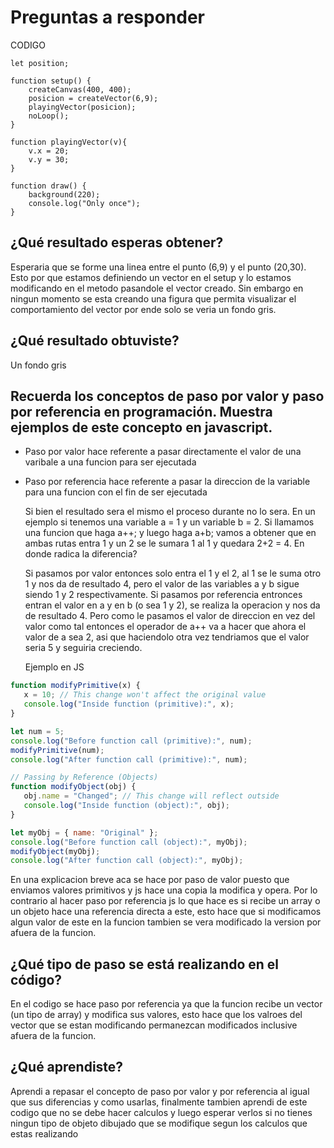 # Preguntas a responder

CODIGO

```
let position;

function setup() {
    createCanvas(400, 400);
    posicion = createVector(6,9);
    playingVector(posicion);
    noLoop();
}

function playingVector(v){
    v.x = 20;
    v.y = 30;
}

function draw() {
    background(220);
    console.log("Only once");
}
```

## ¿Qué resultado esperas obtener?

Esperaria que se forme una linea entre el punto (6,9) y el punto (20,30). Esto por que estamos definiendo un vector en el setup y lo estamos modificando en el metodo pasandole el vector creado. Sin embargo en ningun momento se esta creando una figura que permita visualizar el comportamiento del vector por ende solo se veria un fondo gris.


## ¿Qué resultado obtuviste?

Un fondo gris

## Recuerda los conceptos de paso por valor y paso por referencia en programación. Muestra ejemplos de este concepto en javascript.

- Paso por valor hace referente a pasar directamente el valor de una varibale a una funcion para ser ejecutada
- Paso por referencia hace referente a pasar la direccion de la variable para una funcion con el fin de ser ejecutada

  Si bien el resultado sera el mismo el proceso durante no lo sera. En un ejemplo si tenemos una variable a = 1 y un variable b = 2. Si llamamos una funcion que haga a++; y luego haga a+b; vamos a obtener que en ambas rutas entra 1 y un 2 se le sumara 1 al 1 y quedara 2+2 = 4. En donde radica la diferencia?

  Si pasamos por valor entonces solo entra el 1 y el 2, al 1 se le suma otro 1 y nos da de resultado 4, pero el valor de las variables a y b sigue siendo 1 y 2 respectivamente.
  Si pasamos por referencia entronces entran el valor en a y en b (o sea 1 y 2), se realiza la operacion y nos da de resultado 4. Pero como le pasamos el valor de direccion en vez del valor como tal entonces el operador de a++ va a hacer que ahora el valor de a sea 2, asi que haciendolo otra vez tendriamos que el   valor seria 5 y seguiria creciendo.

  Ejemplo en JS

 ``` js
function modifyPrimitive(x) {
    x = 10; // This change won't affect the original value
    console.log("Inside function (primitive):", x);
}

let num = 5;
console.log("Before function call (primitive):", num);
modifyPrimitive(num);
console.log("After function call (primitive):", num);

// Passing by Reference (Objects)
function modifyObject(obj) {
    obj.name = "Changed"; // This change will reflect outside
    console.log("Inside function (object):", obj);
}

let myObj = { name: "Original" };
console.log("Before function call (object):", myObj);
modifyObject(myObj);
console.log("After function call (object):", myObj);
```

En una explicacion breve aca se hace por paso de valor puesto que enviamos valores primitivos y js hace una copia la modifica y opera. Por lo contrario al hacer paso por referencia js lo que hace es si recibe un array o un objeto hace una referencia directa a este, esto hace que si modificamos algun valor de este en la funcion tambien se vera modificado la version por afuera de la funcion.

## ¿Qué tipo de paso se está realizando en el código?

En el codigo se hace paso por referencia ya que la funcion recibe un vector (un tipo de array) y modifica sus valores, esto hace que los valroes del vector que se estan modificando permanezcan modificados inclusive afuera de la funcion.

## ¿Qué aprendiste?

Aprendi a repasar el concepto de paso por valor y por referencia al igual que sus diferencias y como usarlas, finalmente tambien aprendi de este codigo que no se debe hacer calculos y luego esperar verlos si no tienes ningun tipo de objeto dibujado que se modifique segun los calculos que estas realizando
